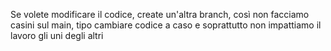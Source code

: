 Se volete modificare il codice, create un'altra branch, così non facciamo casini sul main, tipo cambiare codice a caso e soprattutto non impattiamo il lavoro gli uni degli altri
